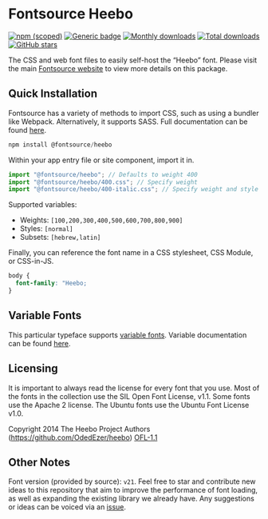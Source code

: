 # Fontsource Heebo

[![npm (scoped)](https://img.shields.io/npm/v/@fontsource/heebo?color=brightgreen)](https://www.npmjs.com/package/@fontsource/heebo) [![Generic badge](https://img.shields.io/badge/fontsource-passing-brightgreen)](https://github.com/fontsource/fontsource) [![Monthly downloads](https://badgen.net/npm/dm/@fontsource/heebo)](https://github.com/fontsource/fontsource) [![Total downloads](https://badgen.net/npm/dt/@fontsource/heebo)](https://github.com/fontsource/fontsource) [![GitHub stars](https://img.shields.io/github/stars/fontsource/fontsource.svg?style=social&label=Star)](https://github.com/fontsource/fontsource/stargazers)

The CSS and web font files to easily self-host the “Heebo” font. Please visit the main [Fontsource website](https://fontsource.org/fonts/heebo) to view more details on this package.

## Quick Installation

Fontsource has a variety of methods to import CSS, such as using a bundler like Webpack. Alternatively, it supports SASS. Full documentation can be found [here](https://beta.fontsource.org/docs/getting-started/introduction).

```javascript
npm install @fontsource/heebo
```

Within your app entry file or site component, import it in.

```javascript
import "@fontsource/heebo"; // Defaults to weight 400
import "@fontsource/heebo/400.css"; // Specify weight
import "@fontsource/heebo/400-italic.css"; // Specify weight and style

```

Supported variables:
- Weights: `[100,200,300,400,500,600,700,800,900]`
- Styles: `[normal]`
- Subsets: `[hebrew,latin]`

Finally, you can reference the font name in a CSS stylesheet, CSS Module, or CSS-in-JS.

```css
body {
  font-family: "Heebo;
}
```

## Variable Fonts

This particular typeface supports [variable fonts](https://developer.mozilla.org/en-US/docs/Web/CSS/CSS_Fonts/Variable_Fonts_Guide).
Variable documentation can be found [here](https://fontsource.org/docs/variable-fonts).

## Licensing
It is important to always read the license for every font that you use.
Most of the fonts in the collection use the SIL Open Font License, v1.1. Some fonts use the Apache 2 license. The Ubuntu fonts use the Ubuntu Font License v1.0.

Copyright 2014 The Heebo Project Authors (https://github.com/OdedEzer/heebo)
[OFL-1.1](http://scripts.sil.org/OFL)

## Other Notes
Font version (provided by source): `v21`.
Feel free to star and contribute new ideas to this repository that aim to improve the performance of font loading, as well as expanding the existing library we already have. Any suggestions or ideas can be voiced via an [issue](https://github.com/fontsource/fontsource/issues).